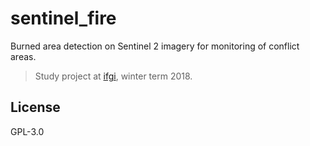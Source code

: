 # sentinel_fire
Burned area detection on Sentinel 2 imagery for monitoring of conflict areas.

> Study project at [ifgi](https://ifgi.de), winter term 2018.

## License
GPL-3.0
